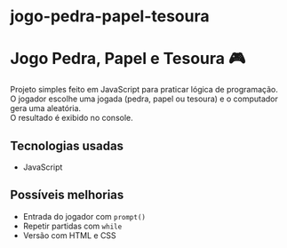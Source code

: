 # jogo-pedra-papel-tesoura
# Jogo Pedra, Papel e Tesoura 🎮

Projeto simples feito em JavaScript para praticar lógica de programação.  
O jogador escolhe uma jogada (pedra, papel ou tesoura) e o computador gera uma aleatória.  
O resultado é exibido no console.

## Tecnologias usadas
- JavaScript

## Possíveis melhorias
- Entrada do jogador com `prompt()`
- Repetir partidas com `while`
- Versão com HTML e CSS

